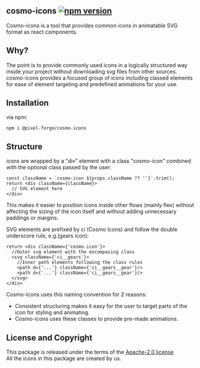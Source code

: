 ## cosmo-icons [![npm version](https://badge.fury.io/js/@pixel-forge%2Fcosmo-icons.svg)](https://badge.fury.io/js/@pixel-forge%2Fcosmo-icons) 
Cosmo-icons is a tool that provides common icons in animatable SVG format as react components.

## Why?
The point is to provide commonly used icons in a logically structured way inside your project without downloading svg files from other sources. cosmo-icons provides a focused group
of icons including classed elements for ease of element targeting and predefined animations for your use.

## Installation
via npm:
```
npm i @pixel-forge/cosmo-icons
```

## Structure
icons are wrapped by a "div" element with a class "cosmo-icon" combined with the optional class passed by the user:
```tsx
const className = `cosmo-icon ${props.className ?? ''}`.trim();
return <div className={className}>
  // SVG element here
</div>
```
This makes it easier to position icons inside other flows (mainly flex) without affecting the sizing of the icon itself and without adding unnecessary paddings or margins.

SVG elements are prefixed by ci (Cosmo Icons) and follow the double underscore rule, e.g.(gears icon):

```tsx
return <div className={'cosmo-icon'}>
  //Outer svg element with the encompasing class
  <svg className={'ci__gears'}>
    //Inner path elements following the class rules
    <path d={'...'} className={'ci__gears__gear'}/>
    <path d={'...'} className={'ci__gears__gear'}/>
  </svg>
</div>
```
Cosmo-icons uses this naming convention for 2 reasons:
* Consistent structuring makes it easy for the user to target parts of the icon for styling and animating.
* Cosmo-icons uses these classes to provide pre-made animations.

## License and Copyright
This package is released under the terms of the [Apache-2.0 license](https://www.apache.org/licenses/LICENSE-2.0)<br>
All the icons in this package are created by us. 
